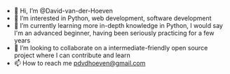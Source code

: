 - 👋 Hi, I’m @David-van-der-Hoeven
- 👀 I’m interested in Python, web development, software development
- 🌱 I’m currently learning more in-depth knowledge in Python, I would say I'm an advanced beginner, having been seriously practicing for a few years
- 💞️ I’m looking to collaborate on a intermediate-friendly open source project where I can contribute and learn
- 📫 How to reach me pdvdhoeven@gmail.com

<!---
David-van-der-Hoeven/David-van-der-Hoeven is a ✨ special ✨ repository because its `README.md` (this file) appears on your GitHub profile.
You can click the Preview link to take a look at your changes.
--->
